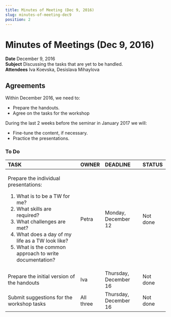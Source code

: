 ```yaml
---
title: Minutes of Meeting (Dec 9, 2016)
slug: minutes-of-meeting-dec9
position: 2
---
```


# Minutes of Meetings (Dec 9, 2016)

**Date** December 9, 2016  
**Subject** Discussing the tasks that are yet to be handled.    
**Attendees** Iva Koevska, Desislava Mihaylova

## Agreements

Within December 2016, we need to:

* Prepare the handouts.
* Agree on the tasks for the workshop

During the last 2 weeks before the seminar in January 2017 we will:

* Fine-tune the content, if necessary.
* Practice the presentations.  

### To Do

|TASK                               |OWNER      |DEADLINE |STATUS    |
|:---                               |:---       |:---     |:---      |
|<p>Prepare the individual presentations:</p> <ol><li>What is to be a TW for me?</li> <li>What skills are required?</li> <li>What challenges are met?</li> <li>What does a day of my life as a TW look like?</li> <li>What is the common approach to write documentation?</li></ol> |Petra                  |Monday, December 12   |Not done |
|Prepare the initial version of the handouts    |Iva              |Thursday, December 16  |Not done  |
|Submit suggestions for the workshop tasks      |All three        |Thursday, December 16  |Not done  |

